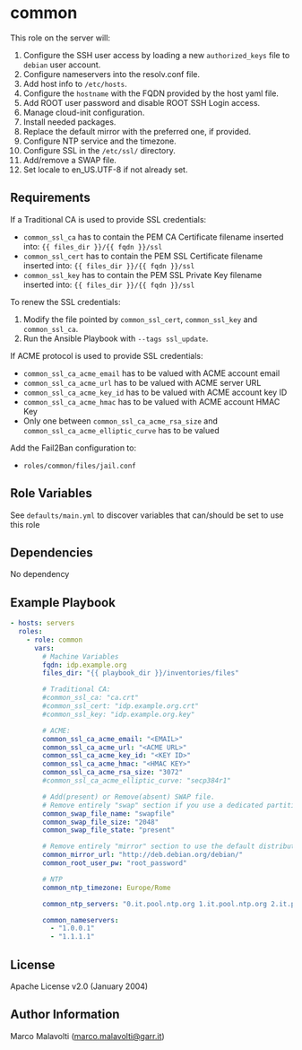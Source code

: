 # common

This role on the server will:

01. Configure the SSH user access by loading a new `authorized_keys` file to `debian` user account.
02. Configure nameservers into the resolv.conf file.
03. Add host info to `/etc/hosts`.
04. Configure the `hostname` with the FQDN provided by the host yaml file.
05. Add ROOT user password and disable ROOT SSH Login access.
06. Manage cloud-init configuration.
07. Install needed packages.
08. Replace the default mirror with the preferred one, if provided.
09. Configure NTP service and the timezone.
10. Configure SSL in the `/etc/ssl/` directory.
11. Add/remove a SWAP file.
12. Set locale to en_US.UTF-8 if not already set.

## Requirements

If a Traditional CA is used to provide SSL credentials:

* `common_ssl_ca` has to contain the PEM CA Certificate filename inserted into: `{{ files_dir }}/{{ fqdn }}/ssl`
* `common_ssl_cert` has to contain the PEM SSL Certificate filename inserted into: `{{ files_dir }}/{{ fqdn }}/ssl`
* `common_ssl_key` has to contain the PEM SSL Private Key filename inserted into: `{{ files_dir }}/{{ fqdn }}/ssl`

To renew the SSL credentials:

1. Modify the file pointed by `common_ssl_cert`, `common_ssl_key` and `common_ssl_ca`.
2. Run the Ansible Playbook with `--tags ssl_update`.

If ACME protocol is used to provide SSL credentials:

* `common_ssl_ca_acme_email` has to be valued with ACME account email
* `common_ssl_ca_acme_url` has to be valued with ACME server URL
* `common_ssl_ca_acme_key_id` has to be valued with ACME account key ID
* `common_ssl_ca_acme_hmac` has to be valued with ACME account HMAC Key
* Only one between `common_ssl_ca_acme_rsa_size` and `common_ssl_ca_acme_elliptic_curve` has to be valued

Add the Fail2Ban configuration to:

* `roles/common/files/jail.conf`

## Role Variables

See `defaults/main.yml` to discover variables that can/should be set to use this role

## Dependencies

No dependency

## Example Playbook

```yaml
- hosts: servers
  roles:
    - role: common
      vars:
        # Machine Variables
        fqdn: idp.example.org
        files_dir: "{{ playbook_dir }}/inventories/files"

        # Traditional CA:
        #common_ssl_ca: "ca.crt"
        #common_ssl_cert: "idp.example.org.crt"
        #common_ssl_key: "idp.example.org.key"

        # ACME:
        common_ssl_ca_acme_email: "<EMAIL>"
        common_ssl_ca_acme_url: "<ACME URL>"
        common_ssl_ca_acme_key_id: "<KEY ID>"
        common_ssl_ca_acme_hmac: "<HMAC KEY>"
        common_ssl_ca_acme_rsa_size: "3072"
        #common_ssl_ca_acme_elliptic_curve: "secp384r1"

        # Add(present) or Remove(absent) SWAP file.
        # Remove entirely "swap" section if you use a dedicated partition for SWAP or if don't need it.
        common_swap_file_name: "swapfile"
        common_swap_file_size: "2048"
        common_swap_file_state: "present"

        # Remove entirely "mirror" section to use the default distribution repositories
        common_mirror_url: "http://deb.debian.org/debian/"
        common_root_user_pw: "root_password"

        # NTP
        common_ntp_timezone: Europe/Rome

        common_ntp_servers: "0.it.pool.ntp.org 1.it.pool.ntp.org 2.it.pool.ntp.org 3.it.pool.ntp.org"

        common_nameservers:
          - "1.0.0.1"
          - "1.1.1.1"
```

## License

Apache License v2.0 (January 2004)

## Author Information

Marco Malavolti (<marco.malavolti@garr.it>)
